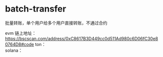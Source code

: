 # batch-transfer
批量转账，单个用户给多个用户直接转账，不通过合约

evm 链上地址：https://bscscan.com/address/0xC8617B3D449cc0d511Ad980c6D06fC30e80764D8#code
ton：  
solana：  

